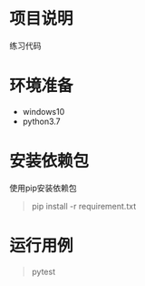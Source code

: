 # 项目说明

练习代码

# 环境准备

- windows10
- python3.7

# 安装依赖包

使用pip安装依赖包
> pip install -r requirement.txt

# 运行用例

> pytest


